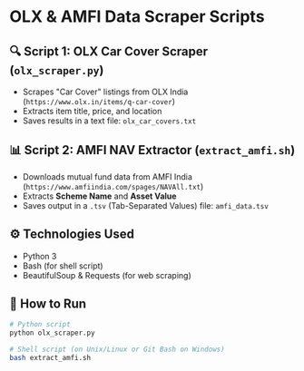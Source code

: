 # OLX & AMFI Data Scraper Scripts

## 🔍 Script 1: OLX Car Cover Scraper (`olx_scraper.py`)
- Scrapes "Car Cover" listings from OLX India (`https://www.olx.in/items/q-car-cover`)
- Extracts item title, price, and location
- Saves results in a text file: `olx_car_covers.txt`

## 📊 Script 2: AMFI NAV Extractor (`extract_amfi.sh`)
- Downloads mutual fund data from AMFI India (`https://www.amfiindia.com/spages/NAVAll.txt`)
- Extracts **Scheme Name** and **Asset Value**
- Saves output in a `.tsv` (Tab-Separated Values) file: `amfi_data.tsv`

## ⚙️ Technologies Used
- Python 3
- Bash (for shell script)
- BeautifulSoup & Requests (for web scraping)

## 📁 How to Run
```bash
# Python script
python olx_scraper.py

# Shell script (on Unix/Linux or Git Bash on Windows)
bash extract_amfi.sh
